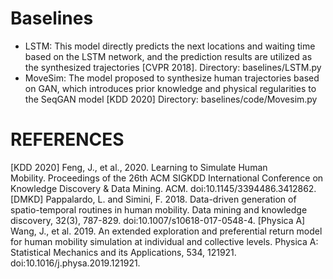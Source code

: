 # Baselines
- LSTM: This model directly predicts the next locations and waiting time based on the LSTM network, and the prediction results are utilized as the synthesized trajectories [CVPR 2018].
Directory: baselines/LSTM.py
- MoveSim: The model proposed to synthesize human trajectories based on GAN, which introduces prior knowledge and physical regularities to the SeqGAN model [KDD 2020]
Directory: baselines/code/Movesim.py

# REFERENCES
[KDD 2020] Feng, J., et al., 2020. Learning to Simulate Human Mobility. Proceedings of the 26th ACM SIGKDD International Conference on Knowledge Discovery & Data Mining. ACM. doi:10.1145/3394486.3412862.
[DMKD] Pappalardo, L. and Simini, F. 2018. Data-driven generation of spatio-temporal routines in human mobility. Data mining and knowledge discovery, 32(3), 787-829. doi:10.1007/s10618-017-0548-4.
[Physica A] Wang, J., et al. 2019. An extended exploration and preferential return model for human mobility simulation at individual and collective levels. Physica A: Statistical Mechanics and its Applications, 534, 121921. doi:10.1016/j.physa.2019.121921.
